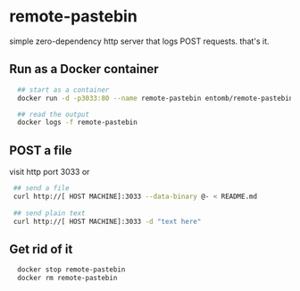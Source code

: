 # remote-pastebin

simple zero-dependency http server that logs POST requests. that's it.


## Run as a Docker container

```sh
  ## start as a container
  docker run -d -p3033:80 --name remote-pastebin entomb/remote-pastebin

  ## read the output
  docker logs -f remote-pastebin
```

## POST a file
visit http port 3033 or 
```sh
 ## send a file
 curl http://[ HOST MACHINE]:3033 --data-binary @- < README.md
 
 ## send plain text
 curl http://[ HOST MACHINE]:3033 -d "text here"
```

## Get rid of it
```sh
  docker stop remote-pastebin
  docker rm remote-pastebin
```